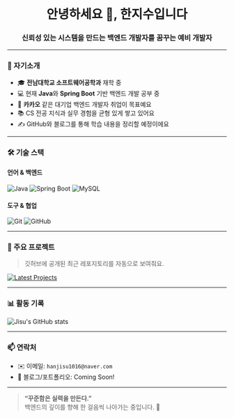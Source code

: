 <h1 align="center">안녕하세요 👋, 한지수입니다</h1>
<h3 align="center">신뢰성 있는 시스템을 만드는 백엔드 개발자를 꿈꾸는 예비 개발자</h3>

---

### 🌱 자기소개
- 🎓 **전남대학교 소프트웨어공학과** 재학 중
- 💻 현재 **Java**와 **Spring Boot** 기반 백엔드 개발 공부 중
- 🏢 **카카오** 같은 대기업 백엔드 개발자 취업이 목표예요
- 📚 CS 전공 지식과 실무 경험을 균형 있게 쌓고 있어요
- ✍️ GitHub와 블로그를 통해 학습 내용을 정리할 예정이에요

---

### 🛠️ 기술 스택

#### 언어 & 백엔드
![Java](https://img.shields.io/badge/Java-007396?style=for-the-badge&logo=java&logoColor=white)
![Spring Boot](https://img.shields.io/badge/Spring_Boot-6DB33F?style=for-the-badge&logo=springboot&logoColor=white)
![MySQL](https://img.shields.io/badge/MySQL-005C84?style=for-the-badge&logo=mysql&logoColor=white)

#### 도구 & 협업
![Git](https://img.shields.io/badge/Git-F05032?style=for-the-badge&logo=git&logoColor=white)
![GitHub](https://img.shields.io/badge/GitHub-181717?style=for-the-badge&logo=github&logoColor=white)

---

### 🧾 주요 프로젝트
> 깃허브에 공개된 최근 레포지토리를 자동으로 보여줘요.

[![Latest Projects](https://github-readme-stats.vercel.app/api/pin/?username=hanjisu&repo=REPO_NAME&theme=radical)](https://github.com/PassionJisu)

<!-- 위 REPO_NAME을 실제 레포 이름으로 바꿔서 여러 개 추가할 수 있어요 -->
<!-- 예시:
[![Blog-Backend](https://github-readme-stats.vercel.app/api/pin/?username=hanjisu&repo=blog-backend&theme=radical)](https://github.com/hanjisu/blog-backend)
-->

---

### 📊 활동 기록
![Jisu's GitHub stats](https://github-readme-stats.vercel.app/api?username=PassionJisu&show_icons=true&theme=radical)

---

### 📫 연락처
- ✉️ 이메일: `hanjisu1016@naver.com` 
- 🔗 블로그/포트폴리오: Coming Soon!

---

> **“꾸준함은 실력을 만든다.”**  
> 백엔드의 깊이를 향해 한 걸음씩 나아가는 중입니다. 🚀

